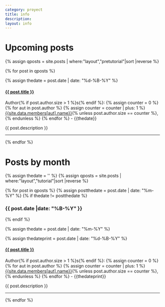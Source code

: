 ```yaml
---
category: proyect
title: info
description:
layout: info
---
```




<h1>Upcoming posts</h1>

{% assign qposts = site.posts | where:"layout","pretutorial"|sort |reverse %}

{% for post in qposts %}

{% assign thedate = post.date | date: "%d-%B-%Y" %}

<h4 class="headline"><a href="{{site.url}}{{site.baseurl}}{{ post.url }}">{{ post.title }}</a></h4>   
<p>Author{% if post.author.size > 1 %}s{% endif %}:
      {% assign counter = 0 %}
      {% for aut in post.author %}
           {% assign counter = counter | plus: 1 %}
<a href="{{site.url}}{{site.baseurl}}/author/{{aut}}">{{site.data.members[aut].name}}</a>{% unless post.author.size == counter %},{% endunless %}
      {% endfor %} - {{thedate}}</p>
<div class="ellipsis-two-lines">
{{ post.description }}
</div>
<hr>
{% endfor %}


<h1>Posts by month</h1>

{% assign thedate = '' %}
{% assign qposts = site.posts | where:"layout","tutorial"|sort |reverse %}

{% for post in qposts %}
{% assign postthedate = post.date | date: "%m-%Y" %}
{% if thedate != postthedate %}
<h3>{{ post.date |date: "%B-%Y" }}</h3>
{% endif %}

{% assign thedate = post.date | date: "%m-%Y" %}

{% assign thedateprint = post.date | date: "%d-%B-%Y" %}

<h4 class="headline"><a href="{{site.url}}{{site.baseurl}}{{ post.url }}">{{ post.title }}</a></h4>   
<p>Author{% if post.author.size > 1 %}s{% endif %}:
      {% assign counter = 0 %}
      {% for aut in post.author %}
           {% assign counter = counter | plus: 1 %}
<a href="{{site.url}}{{site.baseurl}}/author/{{aut}}">{{site.data.members[aut].name}}</a>{% unless post.author.size == counter %},{% endunless %}
      {% endfor %} - {{thedateprint}}</p>
<div class="ellipsis-two-lines">
{{ post.description }}
</div>
<hr>

{% endfor %}